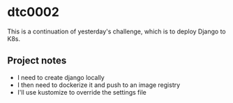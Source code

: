 # dtc0002

This is a continuation of yesterday's challenge, which is to deploy
Django to K8s.

## Project notes

 - I need to create django locally
 - I then need to dockerize it and push to an image registry
 - I'll use kustomize to override the settings file
